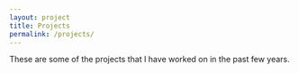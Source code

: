 ```yaml
---
layout: project
title: Projects
permalink: /projects/
---
```


These are some of the projects that I have worked on in the past few years.

